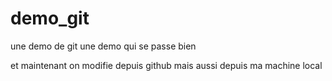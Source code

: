 # demo_git
une demo de git
une demo qui se passe bien

et maintenant on modifie depuis github
mais aussi depuis ma machine local
